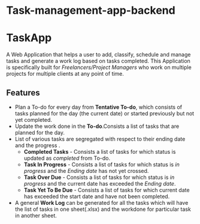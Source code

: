 # Task-management-app-backend
# TaskApp
A Web Application that helps a user to add, classify, schedule and manage tasks and generate a work log based on tasks completed. This Application is specifically built for *Freelancers/Project Managers* who work on multiple projects for multiple clients at any point of time.
## Features
- Plan a To-do for every day from **Tentative To-do**, which consists of tasks planned for the day (the current date) or started previously but not yet completed.
- Update the work done in the **To-do**.Consists a list of tasks that are planned for the day.
- List of various tasks are segregated with respect to their ending date and the progress .
  - **Completed Tasks** - Consists a list of tasks for which status is updated as *completed* from To-do.
  - **Task In Progress** - Consists a list of tasks for which status is *in progress* and the *Ending date* has not yet crossed.
  - **Task Over Due** - Consists a list of tasks for which status is *in progress* and the current date has exceeded the *Ending date*.
  - **Task Yet To Be Due** -  Consists a list of tasks for which current date has exceeded the start date and have not been completed.
- A general **Work Log** can be generated for all the tasks which will have the list of tasks in one sheet(.xlsx) and the workdone for particular task in another sheet.
